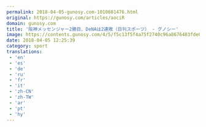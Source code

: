 ```yaml
---
permalink: 2018-04-05-gunosy.com-1010681476.html
original: https://gunosy.com/articles/aociR
domain: gunosy.com
title: '阪神メッセンジャー2勝目、DeNAは2連敗（日刊スポーツ） - グノシー'
image: https://contents.gunosy.com/4/5/f5c13f5f4a75f2740c96a8676403fde0_content.jpg
date: 2018-04-05 12:25:39
category: sport
translations: 
 - 'en'
 - 'es'
 - 'de'
 - 'ru'
 - 'fr'
 - 'it'
 - 'zh-CN'
 - 'zh-TW'
 - 'ar'
 - 'pt'
 - 'hy'
---
```


